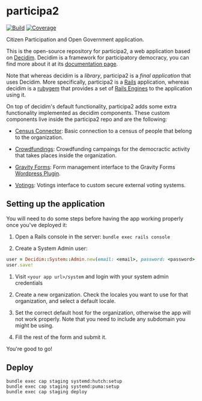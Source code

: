 # participa2

[![Build][build]][build_url]
[![Coverage][coverage]][coverage_url]

[build]: https://circleci.com/gh/podemos-info/participa2/tree/master.svg?style=svg
[build_url]: https://circleci.com/gh/podemos-info/participa2/tree/master

[coverage]: https://api.codeclimate.com/v1/badges/716e86b42a45d73a13ab/test_coverage
[coverage_url]: https://codeclimate.com/github/podemos-info/participa2/test_coverage

Citizen Participation and Open Government application.

This is the open-source repository for participa2, a web application based on
[Decidim]. Decidim is a framework for participatory democracy, you can find more
about it at its [documentation page][decidim docs].

Note that whereas decidim is a _library_, participa2 is a _final application_
that uses Decidim. More specifically, participa2 is a [Rails] application,
whereas decidim is a [rubygem] that provides a set of [Rails Engines] to the
application using it.

On top of decidim's default functionality, participa2 adds some extra
functionality implemented as decidim components. These custom components live
inside the participa2 repo and are the following:

* [Census Connector]: Basic connection to a census of people that belong to the
  organization.

* [Crowdfundings]: Crowdfunding campaings for the democractic activity that
  takes places inside the organization.

* [Gravity Forms]: Form management interface to the Gravity Forms [Wordpress
  Plugin][Gravity Forms Wordpress Plugin].

* [Votings]: Votings interface to custom secure external voting systems.

## Setting up the application

You will need to do some steps before having the app working properly once
you've deployed it:

1. Open a Rails console in the server: `bundle exec rails console`

1. Create a System Admin user:

```ruby
user = Decidim::System::Admin.new(email: <email>, password: <password>, password_confirmation: <password>)
user.save!
```

1. Visit `<your app url>/system` and login with your system admin credentials

1. Create a new organization. Check the locales you want to use for that
   organization, and select a default locale.

1. Set the correct default host for the organization, otherwise the app will not
   work properly. Note that you need to include any subdomain you might be
   using.

1. Fill the rest of the form and submit it.

You're good to go!

## Deploy

```console
bundle exec cap staging systemd:hutch:setup
bundle exec cap staging systemd:puma:setup
bundle exec cap staging deploy
```

[Decidim]: https://github.com/decidim/decidim
[decidim docs]: https://docs.decidim.org
[Rails]: https://rubyonrails.org
[Rubygem]: https://rubygems.org
[Rails Engines]: https://guides.rubyonrails.org/engines.html
[Gravity Forms Wordpress Plugin]: https://www.gravityforms.com

[Census Connector]: decidim-module-census_connector/README.md
[Crowdfundings]: decidim-module-crowdfundings/README.md
[Gravity Forms]: decidim-module-gravity_forms/README.md
[Votings]: decidim-module-votings/README.md
